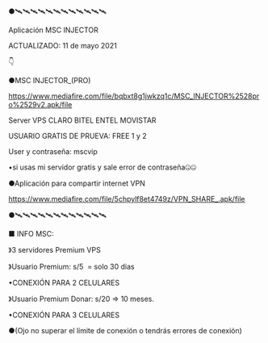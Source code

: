 ●🛰🛰🛰🛰🛰🛰🛰🛰🛰🛰🛰🛰

Aplicación MSC INJECTOR 

ACTUALIZADO: 11 de mayo 2021 

👇 

●MSC INJECTOR_(PRO) 

https://www.mediafire.com/file/bqbxt8g1jwkzq1c/MSC_INJECTOR%2528pro%2529v2.apk/file 

Server VPS CLARO BITEL ENTEL MOVISTAR 

USUARIO GRATIS DE PRUEVA: FREE 1 y 2

User y contraseña: mscvip 

•si usas mi servidor gratis y sale error de contraseña🤐🤐 

●Aplicación para compartir internet VPN 

https://www.mediafire.com/file/5chpylf8et4749z/VPN_SHARE_.apk/file 

●🛰🛰🛰🛰🛰🛰🛰🛰🛰🛰🛰🛰

■ INFO MSC:

》3 servidores Premium VPS 

》Usuario Premium: s/5  = solo 30 dias

•CONEXIÓN PARA 2 CELULARES 

》Usuario Premium Donar: s/20 => 10 meses.

•CONEXIÓN PARA 3 CELULARES 

●(Ojo no superar el límite de conexión o tendrás errores de conexión)
